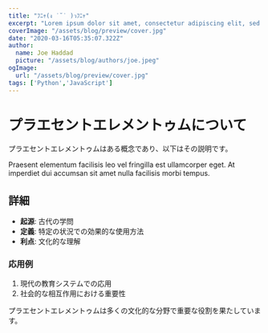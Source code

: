 ```yaml
---
title: "ﾌﾆｬ(ง ˙˘˙ )วﾌﾆｬ"
excerpt: "Lorem ipsum dolor sit amet, consectetur adipiscing elit, sed do eiusmod tempor incididunt ut labore et dolore magna aliqua. Praesent elementum facilisis leo vel fringilla est ullamcorper eget. At imperdiet dui accumsan sit amet nulla facilities morbi tempus."
coverImage: "/assets/blog/preview/cover.jpg"
date: "2020-03-16T05:35:07.322Z"
author:
  name: Joe Haddad
  picture: "/assets/blog/authors/joe.jpeg"
ogImage:
  url: "/assets/blog/preview/cover.jpg"
tags: ['Python','JavaScript']
---
```


# プラエセントエレメントゥムについて

プラエセントエレメントゥムはある概念であり、以下はその説明です。

Praesent elementum facilisis leo vel fringilla est ullamcorper eget. At imperdiet dui accumsan sit amet nulla facilisis morbi tempus.

## 詳細

- **起源**: 古代の学問
- **定義**: 特定の状況での効果的な使用方法
- **利点**: 文化的な理解

### 応用例

1. 現代の教育システムでの応用
2. 社会的な相互作用における重要性

プラエセントエレメントゥムは多くの文化的な分野で重要な役割を果たしています。
